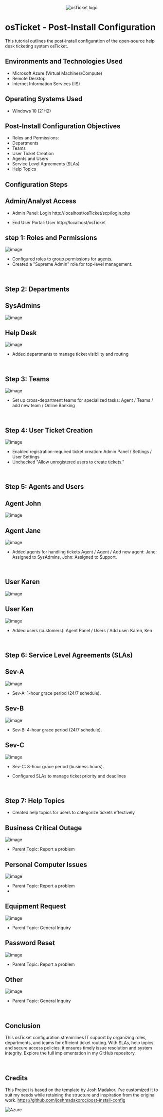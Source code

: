 <p align="center">
<img src="https://i.imgur.com/Clzj7Xs.png" alt="osTicket logo"/>
</p>

<h1>osTicket - Post-Install Configuration</h1>
This tutorial outlines the post-install configuration of the open-source help desk ticketing system osTicket.<br />


<h2>Environments and Technologies Used</h2>

- Microsoft Azure (Virtual Machines/Compute)
- Remote Desktop
- Internet Information Services (IIS)

<h2>Operating Systems Used </h2>

- Windows 10</b> (21H2)

<h2>Post-Install Configuration Objectives</h2>

- Roles and Permissions:
- Departments
- Teams
- User Ticket Creation
- Agents and Users
- Service Level Agreements (SLAs)
- Help Topics

<h2>Configuration Steps</h2>

<p>

<h2>Admin/Analyst Access</h2>

- Admin Panel: Login http://localhost/osTicket/scp/login.php

- End User Portal: User http://localhost/osTicket
  
## step 1: Roles and Permissions
![image](https://github.com/user-attachments/assets/ddc6d53f-6085-430c-9e18-38758195dda9)
</p>
<p>

- Configured roles to group permissions for agents.
- Created a "Supreme Admin" role for top-level management.
</p>
<br />
  
## Step 2: Departments
## SysAdmins
![image](https://github.com/user-attachments/assets/27c00a89-d0f0-4325-b641-d3e1b864bdf1)

## Help Desk
![image](https://github.com/user-attachments/assets/6f399d97-14f0-403e-8b7a-35b61b8032db)

</p>
<p>
  
- Added departments to manage ticket visibility and routing
</p>
<br />

<p>
  
## Step 3: Teams 
![image](https://github.com/user-attachments/assets/bcfb950d-307f-4bd2-a87d-40e1597b7860)
</p>
<p>

- Set up cross-department teams for specialized tasks: Agent / Teams / add new team / Online Banking
</p>
<br />

<p>
  
## Step 4: User Ticket Creation
![image](https://github.com/user-attachments/assets/6b2a7c1a-e87c-4443-8a82-96f91d3c6b8a)

</p>
<p>

- Enabled registration-required ticket creation: Admin Panel / Settings / User Settings
- Unchecked "Allow unregistered users to create tickets."
</p>
<br />
  
## Step 5: Agents and Users
## Agent John 
![image](https://github.com/user-attachments/assets/c82c036a-4fec-457e-92db-0859a13a7767)

## Agent Jane
![image](https://github.com/user-attachments/assets/f7c975e9-1239-41b3-b6f4-d40246a2564b)
</p>
<p>

- Added agents for handling tickets Agent / Agent / Add new agent:  Jane: Assigned to SysAdmins, John: Assigned to Support.
</p>
<br />

## User Karen
![image](https://github.com/user-attachments/assets/e8e375f3-4896-4723-895c-cff38c6f81dd)

## User Ken
![image](https://github.com/user-attachments/assets/3740c420-f13d-49e6-85a6-772e1dd3d9a8)
</p>
<p>
  
- Added users (customers): Agent Panel / Users / Add user: Karen, Ken
</p>
<br />

<p>
  
## Step 6: Service Level Agreements (SLAs)
## Sev-A
![image](https://github.com/user-attachments/assets/16dfdc00-bd9c-455c-9e64-c85b7846745f)
 - Sev-A: 1-hour grace period (24/7 schedule).
  
## Sev-B 
![image](https://github.com/user-attachments/assets/4dfa60c0-e36b-4c2a-891a-1ac4b6216ae1)
 - Sev-B: 4-hour grace period (24/7 schedule).
   
## Sev-C
![image](https://github.com/user-attachments/assets/abbee200-a614-45df-8705-371b6bb1219b)
- Sev-C: 8-hour grace period (business hours).
</p>
<p>
  
- Configured SLAs to manage ticket priority and deadlines

</p>
<br />

<p>
  
## Step 7: Help Topics
</p>
<p>
  
- Created help topics for users to categorize tickets effectively

## Business Critical Outage
![image](https://github.com/user-attachments/assets/1179a027-c7c7-47b6-b9af-2d4dc2c4fa72)
- Parent Topic: Report a problem
  
## Personal Computer Issues
![image](https://github.com/user-attachments/assets/818ee26c-10ef-4942-a54a-6e1a0bb7c268)
- Parent Topic: Report a problem
- 
## Equipment Request
![image](https://github.com/user-attachments/assets/683c7710-48f4-4013-8b12-095814be4298)
- Parent Topic: General Inquiry

## Password Reset
![image](https://github.com/user-attachments/assets/4f09ab04-112a-4fb8-8c59-331480d99d81)
- Parent Topic: Report a problem
  
## Other
![image](https://github.com/user-attachments/assets/f55411b9-6945-4787-b789-de0548b1da3b)
- Parent Topic: General Inquiry
</p>
<br />

<p>

## Conclusion
This osTicket configuration streamlines IT support by organizing roles, departments, and teams for efficient ticket routing. With SLAs, help topics, and secure access policies, it ensures timely issue resolution and system integrity. Explore the full implementation in my GitHub repository.
</p>
<br />

## Credits
This Project is based on the template by Josh Madakor. I've customized it to suit my needs while retaining the structure and inspiration from the original work. https://github.com/joshmadakorcc/post-install-config

![Azure](https://img.shields.io/badge/Azure-Cloud-blue)

